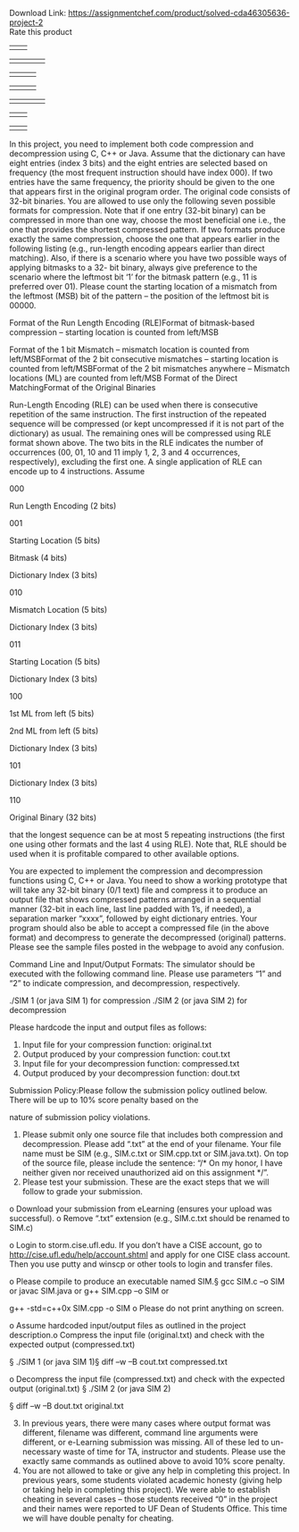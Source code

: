 Download Link: https://assignmentchef.com/product/solved-cda46305636-project-2
<br>
<span class="kksr-muted">Rate this product</span>

<table>

 <tbody>

  <tr>

   <td></td>

   <td></td>

  </tr>

 </tbody>

</table>

<table>

 <tbody>

  <tr>

   <td></td>

   <td></td>

   <td></td>

   <td></td>

  </tr>

 </tbody>

</table>

<table>

 <tbody>

  <tr>

   <td></td>

   <td></td>

   <td></td>

  </tr>

 </tbody>

</table>

<table>

 <tbody>

  <tr>

   <td></td>

   <td></td>

   <td></td>

  </tr>

 </tbody>

</table>

<table>

 <tbody>

  <tr>

   <td></td>

   <td></td>

   <td></td>

   <td></td>

  </tr>

 </tbody>

</table>

<table>

 <tbody>

  <tr>

   <td></td>

   <td></td>

  </tr>

 </tbody>

</table>

<table>

 <tbody>

  <tr>

   <td></td>

   <td></td>

  </tr>

 </tbody>

</table>

In this project, you need to implement both code compression and decompression using C, C++ or Java. Assume that the dictionary can have eight entries (index 3 bits) and the eight entries are selected based on frequency (the most frequent instruction should have index 000). If two entries have the same frequency, the priority should be given to the one that appears first in the original program order. The original code consists of 32-bit binaries. You are allowed to use only the following seven possible formats for compression. Note that if one entry (32-bit binary) can be compressed in more than one way, choose the most beneficial one i.e., the one that provides the shortest compressed pattern. If two formats produce exactly the same compression, choose the one that appears earlier in the following listing (e.g., run-length encoding appears earlier than direct matching). Also, if there is a scenario where you have two possible ways of applying bitmasks to a 32- bit binary, always give preference to the scenario where the leftmost bit ‘1’ for the bitmask pattern (e.g., 11 is preferred over 01). Please count the starting location of a mismatch from the leftmost (MSB) bit of the pattern – the position of the leftmost bit is 00000.

Format of the Run Length Encoding (RLE)Format of bitmask-based compression – starting location is counted from left/MSB

Format of the 1 bit Mismatch – mismatch location is counted from left/MSBFormat of the 2 bit consecutive mismatches – starting location is counted from left/MSBFormat of the 2 bit mismatches anywhere – Mismatch locations (ML) are counted from left/MSB Format of the Direct MatchingFormat of the Original Binaries

Run-Length Encoding (RLE) can be used when there is consecutive repetition of the same instruction. The first instruction of the repeated sequence will be compressed (or kept uncompressed if it is not part of the dictionary) as usual. The remaining ones will be compressed using RLE format shown above. The two bits in the RLE indicates the number of occurrences (00, 01, 10 and 11 imply 1, 2, 3 and 4 occurrences, respectively), excluding the first one. A single application of RLE can encode up to 4 instructions. Assume

000

Run Length Encoding (2 bits)

001

Starting Location (5 bits)

Bitmask (4 bits)

Dictionary Index (3 bits)

010

Mismatch Location (5 bits)

Dictionary Index (3 bits)

011

Starting Location (5 bits)

Dictionary Index (3 bits)

100

1st ML from left (5 bits)

2nd ML from left (5 bits)

Dictionary Index (3 bits)

101

Dictionary Index (3 bits)

110

Original Binary (32 bits)

that the longest sequence can be at most 5 repeating instructions (the first one using other formats and the last 4 using RLE). Note that, RLE should be used when it is profitable compared to other available options.

You are expected to implement the compression and decompression functions using C, C++ or Java. You need to show a working prototype that will take any 32-bit binary (0/1 text) file and compress it to produce an output file that shows compressed patterns arranged in a sequential manner (32-bit in each line, last line padded with 1’s, if needed), a separation marker “xxxx”, followed by eight dictionary entries. Your program should also be able to accept a compressed file (in the above format) and decompress to generate the decompressed (original) patterns. Please see the sample files posted in the webpage to avoid any confusion.

Command Line and Input/Output Formats: The simulator should be executed with the following command line. Please use parameters “1” and “2” to indicate compression, and decompression, respectively.

./SIM 1 (or java SIM 1) for compression ./SIM 2 (or java SIM 2) for decompression

Please hardcode the input and output files as follows:

<ol>

 <li>Input file for your compression function: original.txt</li>

 <li>Output produced by your compression function: cout.txt</li>

 <li>Input file for your decompression function: compressed.txt</li>

 <li>Output produced by your decompression function: dout.txt</li>

</ol>

Submission Policy:Please follow the submission policy outlined below. There will be up to 10% score penalty based on the

nature of submission policy violations.

<ol>

 <li>Please submit only one source file that includes both compression and decompression. Please add “.txt” at the end of your filename. Your file name must be SIM (e.g., SIM.c.txt or SIM.cpp.txt or SIM.java.txt). On top of the source file, please include the sentence: “/* On my honor, I have neither given nor received unauthorized aid on this assignment */”.</li>

 <li>Please test your submission. These are the exact steps that we will follow to grade your submission.</li>

</ol>

o Download your submission from eLearning (ensures your upload was successful). o Remove “.txt” extension (e.g., SIM.c.txt should be renamed to SIM.c)

o Login to storm.cise.ufl.edu. If you don’t have a CISE account, go to http://cise.ufl.edu/help/account.shtml and apply for one CISE class account. Then you use putty and winscp or other tools to login and transfer files.

o Please compile to produce an executable named SIM.§ gcc SIM.c –o SIM or javac SIM.java or g++ SIM.cpp –o SIM or

g++ -std=c++0x SIM.cpp -o SIM o Please do not print anything on screen.

o Assume hardcoded input/output files as outlined in the project description.o Compress the input file (original.txt) and check with the expected output (compressed.txt)

§ ./SIM 1 (or java SIM 1)§ diff –w –B cout.txt compressed.txt

o Decompress the input file (compressed.txt) and check with the expected output (original.txt) § ./SIM 2 (or java SIM 2)

§ diff –w –B dout.txt original.txt

<ol start="3">

 <li>In previous years, there were many cases where output format was different, filename was different, command line arguments were different, or e-Learning submission was missing. All of these led to un- necessary waste of time for TA, instructor and students. Please use the exactly same commands as outlined above to avoid 10% score penalty.</li>

 <li>You are not allowed to take or give any help in completing this project. In previous years, some students violated academic honesty (giving help or taking help in completing this project). We were able to establish cheating in several cases – those students received “0” in the project and their names were reported to UF Dean of Students Office. This time we will have double penalty for cheating.</li>